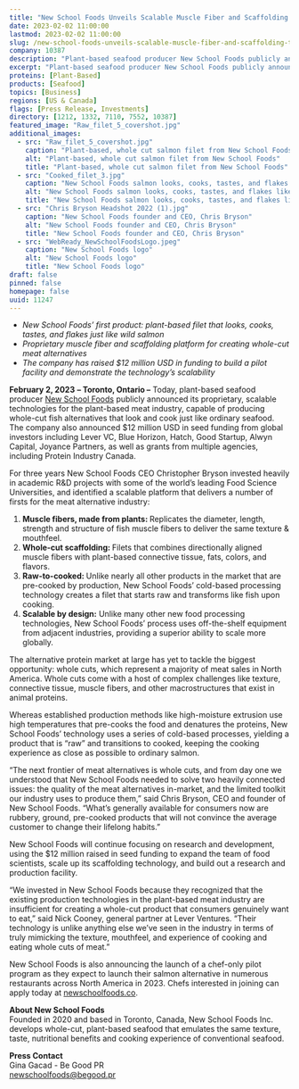 ```yaml
---
title: "New School Foods Unveils Scalable Muscle Fiber and Scaffolding Technology for Whole-Cut Meat Alternatives"
date: 2023-02-02 11:00:00
lastmod: 2023-02-02 11:00:00
slug: /new-school-foods-unveils-scalable-muscle-fiber-and-scaffolding-technology-whole-cut-meat
company: 10387
description: "Plant-based seafood producer New School Foods publicly announces its proprietary, scalable technologies for the plant-based meat industry, capable of producing whole-cut fish alternatives that look and cook just like ordinary seafood."
excerpt: "Plant-based seafood producer New School Foods publicly announces its proprietary, scalable technologies for the plant-based meat industry, capable of producing whole-cut fish alternatives that look and cook just like ordinary seafood."
proteins: [Plant-Based]
products: [Seafood]
topics: [Business]
regions: [US & Canada]
flags: [Press Release, Investments]
directory: [1212, 1332, 7110, 7552, 10387]
featured_image: "Raw_filet_5_covershot.jpg"
additional_images:
  - src: "Raw_filet_5_covershot.jpg"
    caption: "Plant-based, whole cut salmon filet from New School Foods"
    alt: "Plant-based, whole cut salmon filet from New School Foods"
    title: "Plant-based, whole cut salmon filet from New School Foods"
  - src: "Cooked_filet_3.jpg"
    caption: "New School Foods salmon looks, cooks, tastes, and flakes like ordinary fish"
    alt: "New School Foods salmon looks, cooks, tastes, and flakes like ordinary fish"
    title: "New School Foods salmon looks, cooks, tastes, and flakes like ordinary fish"
  - src: "Chris Bryson Headshot 2022 (1).jpg"
    caption: "New School Foods founder and CEO, Chris Bryson"
    alt: "New School Foods founder and CEO, Chris Bryson"
    title: "New School Foods founder and CEO, Chris Bryson"
  - src: "WebReady_NewSchoolFoodsLogo.jpeg"
    caption: "New School Foods logo"
    alt: "New School Foods logo"
    title: "New School Foods logo"
draft: false
pinned: false
homepage: false
uuid: 11247
---
```

<ul>
<li><em>New School Foods’ first product: plant-based filet that looks, cooks, tastes, and flakes just like wild salmon</em></li>
<li><em>Proprietary muscle fiber and scaffolding platform for creating whole-cut meat alternatives</em></li>
<li><em>The company has raised $12 million USD in funding to build a pilot facility and demonstrate the technology’s scalability</em></li>
</ul>
<p><strong>February 2, 2023</strong> <strong>– Toronto, Ontario –</strong> Today, plant-based seafood producer <a href="https://www.newschoolfoods.co/">New School Foods</a> publicly announced its proprietary, scalable technologies for the plant-based meat industry, capable of producing whole-cut fish alternatives that look and cook just like ordinary seafood. The company also announced $12 million USD in seed funding from global investors including Lever VC, Blue Horizon, Hatch, Good Startup, Alwyn Capital, Joyance Partners, as well as grants from multiple agencies, including Protein Industry Canada.</p>
<p>For three years New School Foods CEO Christopher Bryson invested heavily in academic R&D projects with some of the world’s leading Food Science Universities, and identified a scalable platform that delivers a number of firsts for the meat alternative industry:</p>
<ol>
<li><strong>Muscle fibers, made from plants: </strong>Replicates the diameter, length, strength and structure of fish muscle fibers to deliver the same texture & mouthfeel.</li>
<li><strong>Whole-cut scaffolding: </strong>Filets that combines directionally aligned muscle fibers with plant-based connective tissue, fats, colors, and flavors.</li>
<li><strong>Raw-to-cooked: </strong>Unlike nearly all other products in the market that are pre-cooked by production, New School Foods’ cold-based processing technology creates a filet that starts raw and transforms like fish upon cooking.</li>
<li><strong>Scalable by design:</strong> Unlike many other new food processing technologies, New School Foods’ process uses off-the-shelf equipment from adjacent industries, providing a superior ability to scale more globally.</li>
</ol>
<p>The alternative protein market at large has yet to tackle the biggest opportunity: whole cuts, which represent a majority of meat sales in North America. Whole cuts come with a host of complex challenges like texture, connective tissue, muscle fibers, and other macrostructures that exist in animal proteins.</p>
<p>Whereas established production methods like high-moisture extrusion use high temperatures that pre-cooks the food and denatures the proteins, New School Foods’ technology uses a series of cold-based processes, yielding a product that is “raw” and transitions to cooked, keeping the cooking experience as close as possible to ordinary salmon.</p>
<p>“The next frontier of meat alternatives is whole cuts, and from day one we understood that New School Foods needed to solve two heavily connected issues: the quality of the meat alternatives in-market, and the limited toolkit our industry uses to produce them,” said Chris Bryson, CEO and founder of New School Foods. “What’s generally available for consumers now are rubbery, ground, pre-cooked products that will not convince the average customer to change their lifelong habits.”</p>
<p>New School Foods will continue focusing on research and development, using the $12 million raised in seed funding to expand the team of food scientists, scale up its scaffolding technology, and build out a research and production facility. </p>
<p>“We invested in New School Foods because they recognized that the existing production technologies in the plant-based meat industry are insufficient for creating a whole-cut product that consumers genuinely want to eat,” said Nick Cooney, general partner at Lever Ventures. “Their technology is unlike anything else we’ve seen in the industry in terms of truly mimicking the texture, mouthfeel, and experience of cooking and eating whole cuts of meat.”</p>
<p>New School Foods is also announcing the launch of a chef-only pilot program as they expect to launch their salmon alternative in numerous restaurants across North America in 2023. Chefs interested in joining can apply today at <a href="http://newschoolfoods.co">newschoolfoods.co</a>.</p>
<p><strong>About New School Foods</strong><br />
Founded in 2020 and based in Toronto, Canada, New School Foods Inc. develops whole-cut, plant-based seafood that emulates the same texture, taste, nutritional benefits and cooking experience of conventional seafood.</p>
<p><strong>Press Contact</strong><br />
Gina Gacad - Be Good PR<br />
<a href="mailto:newschoolfoods@begood.pr">newschoolfoods@begood.pr</a></p>
